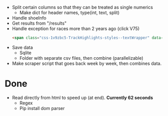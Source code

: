 * Split certain columns so that they can be treated as single numerics
    - Make dict for header names, type(int, text, split) 
* Handle shoeInfo
* Get results from "/results"
* Handle exception for races more than 2 years ago (click V75)
    ```html
    <span class="css-1v9zbc5-TrackHighlights-styles--textWrapper" data-test-id="track-highlights-title">V75</span>
    ```
* Save data
    - Sqlite
    - Folder with separate csv files, then combine (parallelizable)
* Make scraper script that goes back week by week, then combines data.



# Done

* Read directly from html to speed up (at end). **Currently 62 seconds**
    - Regex
    - Pip install dom parser